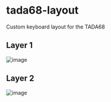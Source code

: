 # tada68-layout

Custom keyboard layout for the TADA68

## Layer 1

![image](https://user-images.githubusercontent.com/11053683/47971806-21e77080-e063-11e8-8960-3b0f313f0ce3.png)

## Layer 2

![image](https://user-images.githubusercontent.com/11053683/47971809-31ff5000-e063-11e8-9a07-8f0d51347f0d.png)
